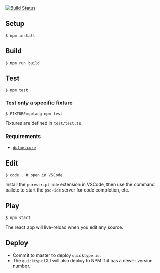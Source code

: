 [![Build Status](https://travis-ci.com/dvdsgl/quicktype.svg?token=PSTj9tVyM1RDRiZ17Sgd&branch=master)](https://travis-ci.com/dvdsgl/quicktype)

## Setup

```shell
$ npm install
```

## Build

```shell
$ npm run build
```

## Test

```shell
$ npm test
```

### Test only a specific fixture

```shell
$ FIXTURE=golang npm test
```

Fixtures are defined in `test/test.ts`.

### Requirements

* [`dotnetcore`](https://www.microsoft.com/net/core#macos)

## Edit

```shell
$ code . # open in VSCode
```

Install the `purescript-ide` extension in VSCode, then use the command pallete to start the `psc-ide` server for code completion, etc.

## Play

```shell
$ npm start
```

The react app will live-reload when you edit any source.

## Deploy

* Commit to master to deploy `quicktype.io`.
* The `quicktype` CLI will also deploy to NPM if it has a newer version number.